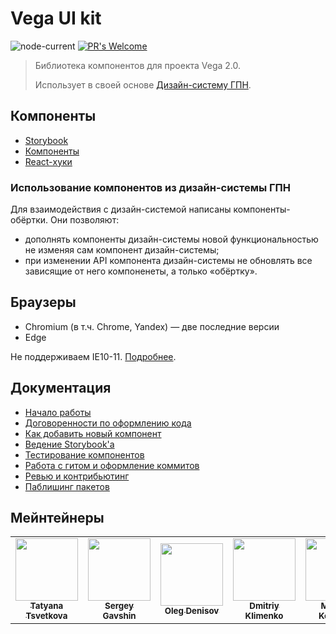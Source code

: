 # Vega UI kit

![node-current](https://img.shields.io/node/v/latest)
[![PR's Welcome](https://img.shields.io/badge/PRs-welcome-brightgreen.svg?style=flat)](docs/contributors.md)

> Библиотека компонентов для проекта Vega 2.0.
>
> Использует в своей основе [Дизайн-систему ГПН](https://github.com/gpn-prototypes/ui-kit).

## Компоненты

- [Storybook](http://master.vega-ui-storybook.csssr.cloud/)
- [Компоненты](packages/components/README.md)
- [React-хуки](packages/hooks/README.md)

### Использование компонентов из дизайн-системы ГПН

Для взаимодействия с дизайн-системой написаны компоненты-обёртки. Они позволяют:

- дополнять компоненты дизайн-системы новой функциональностью не изменяя сам компонент дизайн-системы;
- при изменении API компонента дизайн-системы не обновлять все зависящие от него компоненеты, а только «обёртку».

## Браузеры

- Chromium (в т.ч. Chrome, Yandex) — две последние версии
- Edge

Не поддерживаем IE10-11. [Подробнее](docs/ie.md).

## Документация

- [Начало работы](docs/getting-started.md)
- [Договоренности по оформлению кода](docs/project-structure.md)
- [Как добавить новый компонент](docs/new-component.md)
- [Ведение Storybook'а](docs/storybook.md)
- [Тестирование компонентов](docs/unit-tests.md)
- [Работа с гитом и оформление коммитов](docs/git-flow.md)
- [Ревью и контрибьютинг](docs/contributors.md)
- [Паблишинг пакетов](docs/publishing.md)

## Мейнтейнеры

<table>
    <tr>
        <td align="center">
            <a href="https://github.com/tsvetta"><img src="https://avatars2.githubusercontent.com/u/4266798?s=460&u=69bc2030ad07ce99cc9dbe5786a15db913cea822&v=4" width="100px;" alt=""/><br /><sub><b>Tatyana Tsvetkova</b></sub></a><br />
        </td>
        <td align="center">
            <a href="https://github.com/Inzephirum"><img src="https://avatars2.githubusercontent.com/u/10738842?s=460&u=7eb1de3f5a5a64e42c8acf59325124e325909210&v=4" width="100px;" alt=""/><br /><sub><b>Sergey Gavshin</b></sub></a><br />
        </td>
        <td align="center">
            <a href="https://github.com/c1n1k"><img src="https://avatars2.githubusercontent.com/u/420945?s=460&v=4" width="100px;" alt=""/><br /><sub><b>Oleg Denisov</b></sub></a><br />
        </td>
        <td align="center">
            <a href="https://github.com/hitmanet"><img src="https://avatars2.githubusercontent.com/u/33551076?s=460&v=4" width="100px;" alt=""/><br /><sub><b>Dmitriy Klimenko</b></sub></a><br />
        </td>
        <td align="center">
            <a href="https://github.com/maksim-kononov-csssr"><img src="https://avatars1.githubusercontent.com/u/45596310?s=460&u=b199736cdaf744dd8c385d04c71f1d355490b65e&v=4" width="100px;" alt=""/><br /><sub><b>Maksim Kononov</b></sub></a><br />
        </td>
        <td align="center">
            <a href="https://github.com/fixmylie"><img src="https://avatars1.githubusercontent.com/u/31928264?s=460&u=7df7c159f48460b59ba10261931e1120dca74ae0&v=4" width="100px;" alt=""/><br /><sub><b>Roman Gurinovich</b></sub></a><br />
        </td>
    </tr>
</table>
